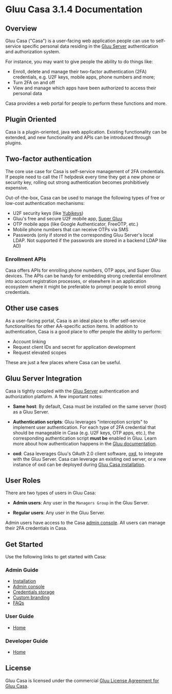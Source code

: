 # Gluu Casa 3.1.4 Documentation

## Overview

Gluu Casa ("Casa") is a user-facing web application people can use to self-service specific personal data residing in the [Gluu Server](https://gluu.org/docs/ce) authentication and authorization system. 

For instance, you may want to give people the ability to do things like:

- Enroll, delete and manage their two-factor authentication (2FA) credentials, e.g. U2F keys, mobile apps, phone numbers and more;
- Turn 2FA on and off
- View and manage which apps have been authorized to access their personal data

Casa provides a web portal for people to perform these functions and more. 

## Plugin Oriented

Casa is a plugin-oriented, java web application. Existing functionality can be extended, and new functionality and APIs can be introduced through plugins. 

## Two-factor authentication

The core use case for Casa is self-service management of 2FA credentials. If people need to call the IT helpdesk every time they get a new phone or security key, rolling out strong authentication becomes prohibitively expensive. 

Out-of-the-box, Casa can be used to manage the following types of free or low-cost authentication mechanisms:    

- U2F security keys (like [Yubikeys](https://www.yubico.com/products/yubikey-hardware/))    
- Gluu's free and secure U2F mobile app, [Super Gluu](https://super.gluu.org)   
- OTP mobile apps (like Google Authenticator, FreeOTP, etc.)    
- Mobile phone numbers that can receive OTPs via SMS  
- Passwords (only if stored in the corresponding Gluu Server's local LDAP. Not supported if the passwords are stored in a backend LDAP like AD)      


### Enrollment APIs

Casa offers APIs for enrolling phone numbers, OTP apps, and Super Gluu devices. The APIs can be handy for embedding strong credential enrollment into account registration processes, or elsewhere in an application ecosystem where it might be preferable to prompt people to enroll strong credentials. 

## Other use cases

As a user-facing portal, Casa is an ideal place to offer self-service functionalities for other AA-specific action items. In addition to authentication, Casa is a good place to offer people the ability to perform:

- Account linking
- Request client IDs and secret for application development
- Request elevated scopes

These are just a few places where Casa can be useful. 

## Gluu Server Integration
Casa is tightly coupled with the [Gluu Server](https://gluu.org/docs/ce) authentication and authorization platform. A few important notes:

- **Same host**: By default, Casa must be installed on the same server (host) as a Gluu Server. 

- **Authentication scripts**: Gluu leverages "interception scripts" to implement user authentication. For each type of 2FA credential that should be manageable in Casa (e.g. U2F keys, OTP apps, etc.), the corresponding authentication script **must be** enabled in Gluu. Learn more about how authentication happens in the [Gluu documentation](https://gluu.org/docs/ce/authn-guide/intro/).  

- **oxd**: Casa leverages Gluu's OAuth 2.0 client software, [oxd](https://oxd.gluu.org), to integrate with the Gluu Server. Casa can leverage an existing oxd server, or a new instance of oxd can be deployed during [Gluu Casa installation](./administration/installation.md). 

## User Roles

There are two types of users in Gluu Casa:

- **Admin users**: Any user in the `Managers Group` in the Gluu Server. 

- **Regular users**: Any user in the Gluu Server. 

Admin users have access to the Casa [admin console](./administration/admin-console.md). All users can manage their 2FA credentials in Casa. 

## Get Started

Use the following links to get started with Casa:  

### Admin Guide

  - [Installation](./administration/installation.md)
  - [Admin console](./administration/admin-console.md)
  - [Credentials storage](./administration/credentials-stored.md)        
  - [Custom branding](./administration/custom-branding.md)        
  - [FAQs](./administration/faq.md)            

### User Guide

- [Home](./user-guide.md)

### Developer Guide

- [Home](./developer/index.md)

## License
Gluu Casa is licensed under the commercial [Gluu License Agreement for Gluu Casa](https://github.com/GluuFederation/casa/blob/master/LICENSE.md). 


